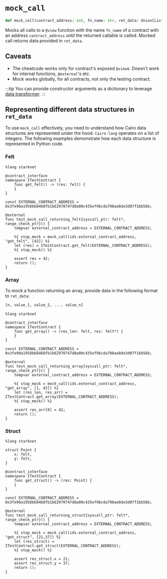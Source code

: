# `mock_call`

```python
def mock_call(contract_address: int, fn_name: str, ret_data: Union[List[int], Dict]) -> Callable: ...
```

Mocks all calls to a `@view` function with the name `fn_name` of a contract with an address `contract_address` until the returned callable is called. 
Mocked call returns data provided in `ret_data`. 

## Caveats
- The cheatcode works only for contract's exposed `@view`s. Doesn't work for internal functions, `@external`'s etc.
- Mock works globally, for all contracts, not only the testing contract.

:::tip
You can provide constructor arguments as a dictionary to leverage [data transformer](README.md#data-transformer).
:::

## Representing different data structures in `ret_data`

To use `mock_call` effectively, you need to understand how Cairo data structures are represented under the hood. `Cairo-lang` operates on a list of integers. The following examples demonstrate how each data structure is represented in Python code.


### Felt

```cairo title="mocked_call returns a felt"
%lang starknet

@contract_interface
namespace ITestContract {
    func get_felt() -> (res: felt) {
    }
}

const EXTERNAL_CONTRACT_ADDRESS = 0x3fe90a1958bb8468fb1b62970747d8a00c435ef96cda708ae8de3d07f1bb56b;

@external
func test_mock_call_returning_felt{syscall_ptr: felt*, range_check_ptr}() {
    tempvar external_contract_address = EXTERNAL_CONTRACT_ADDRESS;

    %{ stop_mock = mock_call(ids.external_contract_address, "get_felt", [42]) %}
    let (res) = ITestContract.get_felt(EXTERNAL_CONTRACT_ADDRESS);
    %{ stop_mock() %}

    assert res = 42;
    return ();
}
```

### Array

To mock a function returning an array, provide data in the following format to `ret_data`:

```python title="Python representation of a Cairo array"
[n, value_1, value_2, ..., value_n]
```

```cairo title="mocked_call returns an array"
%lang starknet

@contract_interface
namespace ITestContract {
    func get_array() -> (res_len: felt, res: felt*) {
    }
}

const EXTERNAL_CONTRACT_ADDRESS = 0x3fe90a1958bb8468fb1b62970747d8a00c435ef96cda708ae8de3d07f1bb56b;

@external
func test_mock_call_returning_array{syscall_ptr: felt*, range_check_ptr}() {
    tempvar external_contract_address = EXTERNAL_CONTRACT_ADDRESS;

    %{ stop_mock = mock_call(ids.external_contract_address, "get_array", [1, 42]) %}
    let (res_len, res_arr) = ITestContract.get_array(EXTERNAL_CONTRACT_ADDRESS);
    %{ stop_mock() %}

    assert res_arr[0] = 42;
    return ();
}
```

### Struct

```cairo title="mocked_call returns a struct"
%lang starknet

struct Point {
    x: felt,
    y: felt,
}

@contract_interface
namespace ITestContract {
    func get_struct() -> (res: Point) {
    }
}

const EXTERNAL_CONTRACT_ADDRESS = 0x3fe90a1958bb8468fb1b62970747d8a00c435ef96cda708ae8de3d07f1bb56b;

@external
func test_mock_call_returning_struct{syscall_ptr: felt*, range_check_ptr}() {
    tempvar external_contract_address = EXTERNAL_CONTRACT_ADDRESS;

    %{ stop_mock = mock_call(ids.external_contract_address, "get_struct", [21,37]) %}
    let (res_struct) = ITestContract.get_struct(EXTERNAL_CONTRACT_ADDRESS);
    %{ stop_mock() %}

    assert res_struct.x = 21;
    assert res_struct.y = 37;
    return ();
}
```
